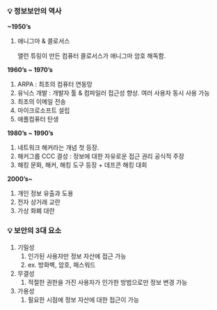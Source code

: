 ### 💡 정보보안의 역사

**~1950’s**

1. 애니그마 & 콜로서스
    
    앨런 튜링이 만든 컴퓨터 콜로서스가 애니그마 암호 해독함.
    

**1960’s ~ 1970’s**

1. ARPA : 최초의 컴퓨터 연동망
2. 유닉스 개발 : 개발자 툴 & 컴파일러 접근성 향상. 여러 사용자 동시 사용 가능
3. 최초의 이메일 전송
4. 마이크로소프트 설립
5. 애플컴퓨터 탄생

**1980’s ~ 1990’s**

1. 네트워크 해커라는 개념 첫 등장.
2. 해커그룹 CCC 결성 : 정보에 대한 자유로운 접근 권리 공식적 주장
3. 해킹 문화, 해커, 해킹 도구 등장 + 데프콘 해킹 대회

**2000’s~**

1. 개인 정보 유출과 도용
2. 전자 상거래 교란
3. 가상 화폐 대란

### **💡 보안의 3대 요소**

1. 기밀성
    1. 인가된 사용자만 정보 자산에 접근 가능
    2. ex. 방화벽, 암호, 패스워드
2. 무결성
    1. 적절한 권한을 가진 사용자가 인가한 방법으로만 정보 변경 가능
3. 가용성
    1. 필요한 시점에 정보 자산에 대한 접근이 가능
